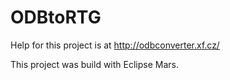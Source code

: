 # ODBtoRTG
Help for this project is at http://odbconverter.xf.cz/

This project was build with Eclipse Mars.
